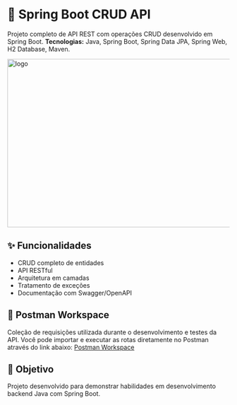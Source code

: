 # 🚀 Spring Boot CRUD API

Projeto completo de API REST com operações CRUD desenvolvido em Spring Boot.
**Tecnologias:** Java, Spring Boot, Spring Data JPA, Spring Web, H2 Database, Maven.

<img width="1019" height="381" alt="logo" src="https://github.com/user-attachments/assets/7b13c978-8da3-40d7-a48c-e92bed3a54a0" />

## ✨ Funcionalidades
- CRUD completo de entidades
- API RESTful
- Arquitetura em camadas
- Tratamento de exceções
- Documentação com Swagger/OpenAPI

## 🧰 Postman Workspace
Coleção de requisições utilizada durante o desenvolvimento e testes da API.
Você pode importar e executar as rotas diretamente no Postman através do link abaixo:
[Postman Workspace](https://red-station-3134838.postman.co/workspace/%C3%89der's-Workspace~4802ce4e-6c1b-4f0a-845a-9c50d7a563c3/collection/43884356-500d543a-fcc3-45a0-b295-d1e62c94acfc?action=share&creator=43884356)

## 🎯 Objetivo
Projeto desenvolvido para demonstrar habilidades em desenvolvimento backend Java com Spring Boot.


